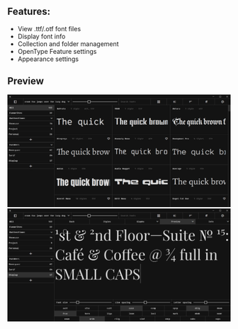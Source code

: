 ## Features:
- View .ttf/.otf font files
- Display font info
- Collection and folder management
- OpenType Feature settings
- Appearance settings


## Preview
<img src="preview.jpg" width="800">
<img src="preview2.jpg" width="800">


